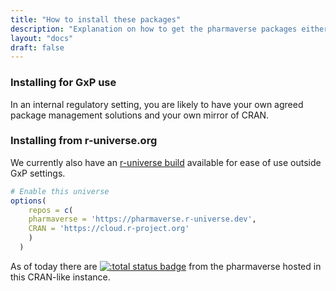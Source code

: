 ```yaml
---
title: "How to install these packages"
description: "Explanation on how to get the pharmaverse packages either individually or via r-universe.org."
layout: "docs"
draft: false
---
```


### Installing for GxP use

In an internal regulatory setting, you are likely to have your own agreed package management solutions and your own mirror of CRAN.

### Installing from r-universe.org

We currently also have an [r-universe build](https://pharmaverse.r-universe.dev/ui#builds) available for ease of use outside 
GxP settings.

```r
# Enable this universe
options(
    repos = c(
    pharmaverse = 'https://pharmaverse.r-universe.dev',
    CRAN = 'https://cloud.r-project.org'
    )
  )
```

As of today there are [![:total status badge](https://pharmaverse.r-universe.dev/badges/:total)](https://pharmaverse.r-universe.dev)  from the pharmaverse hosted in this CRAN-like instance.  
